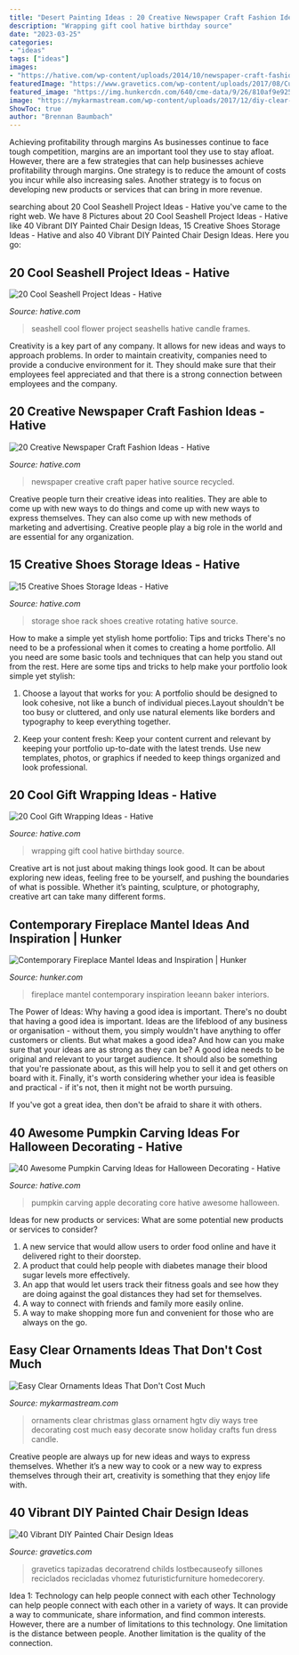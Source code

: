 ```yaml
---
title: "Desert Painting Ideas : 20 Creative Newspaper Craft Fashion Ideas"
description: "Wrapping gift cool hative birthday source"
date: "2023-03-25"
categories:
- "ideas"
tags: ["ideas"]
images:
- "https://hative.com/wp-content/uploads/2014/10/newspaper-craft-fashion-ideas/14-creative-newspaper-craft-fashion-ideas.jpg"
featuredImage: "https://www.gravetics.com/wp-content/uploads/2017/08/Custom-painted-circus-themed-chair.jpg"
featured_image: "https://img.hunkercdn.com/640/cme-data/9/26/810af9e9251c4d5ca60a7a598a60f794.jpg"
image: "https://mykarmastream.com/wp-content/uploads/2017/12/diy-clear-ornament-10-.jpg"
ShowToc: true
author: "Brennan Baumbach"
---
```



Achieving profitability through margins
As businesses continue to face tough competition, margins are an important tool they use to stay afloat. However, there are a few strategies that can help businesses achieve profitability through margins. One strategy is to reduce the amount of costs you incur while also increasing sales. Another strategy is to focus on developing new products or services that can bring in more revenue.

	

		
searching about 20 Cool Seashell Project Ideas - Hative you've came to the right web. We have 8 Pictures about 20 Cool Seashell Project Ideas - Hative like 40 Vibrant DIY Painted Chair Design Ideas, 15 Creative Shoes Storage Ideas - Hative and also 40 Vibrant DIY Painted Chair Design Ideas. Here you go:
		
    
## 20 Cool Seashell Project Ideas - Hative

<img loading=lazy src="https://hative.com/wp-content/uploads/2014/12/seashell-project-ideas/8-seashell-flower.jpg" onerror="this.onerror=null;this.src='https://tse1.mm.bing.net/th?id=OIP.DhHBkS07_Q0sr5Fnyjy0_QHaJ6&amp;pid=15.1';" alt="20 Cool Seashell Project Ideas - Hative">

_Source: hative.com_

>seashell cool flower project seashells hative candle frames. 

	

Creativity is a key part of any company. It allows for new ideas and ways to approach problems. In order to maintain creativity, companies need to provide a conducive environment for it. They should make sure that their employees feel appreciated and that there is a strong connection between employees and the company.

    
## 20 Creative Newspaper Craft Fashion Ideas - Hative

<img loading=lazy src="https://hative.com/wp-content/uploads/2014/10/newspaper-craft-fashion-ideas/14-creative-newspaper-craft-fashion-ideas.jpg" onerror="this.onerror=null;this.src='https://tse4.mm.bing.net/th?id=OIP.LGUML7UIRXT0iilHjTsgxQHaLH&amp;pid=15.1';" alt="20 Creative Newspaper Craft Fashion Ideas - Hative">

_Source: hative.com_

>newspaper creative craft paper hative source recycled. 

	

Creative people turn their creative ideas into realities. They are able to come up with new ways to do things and come up with new ways to express themselves. They can also come up with new methods of marketing and advertising. Creative people play a big role in the world and are essential for any organization.

    
## 15 Creative Shoes Storage Ideas - Hative

<img loading=lazy src="https://hative.com/wp-content/uploads/2014/11/shoes-storage-ideas/11-rotating-shoe-rack.jpg" onerror="this.onerror=null;this.src='https://tse3.mm.bing.net/th?id=OIP.YkMkxUpJK5RKBZ2a3OEgBwHaMZ&amp;pid=15.1';" alt="15 Creative Shoes Storage Ideas - Hative">

_Source: hative.com_

>storage shoe rack shoes creative rotating hative source. 

	

How to make a simple yet stylish home portfolio: Tips and tricks
There's no need to be a professional when it comes to creating a home portfolio. All you need are some basic tools and techniques that can help you stand out from the rest. Here are some tips and tricks to help make your portfolio look simple yet stylish:
1. Choose a layout that works for you: A portfolio should be designed to look cohesive, not like a bunch of individual pieces.Layout shouldn't be too busy or cluttered, and only use natural elements like borders and typography to keep everything together.

2. Keep your content fresh: Keep your content current and relevant by keeping your portfolio up-to-date with the latest trends. Use new templates, photos, or graphics if needed to keep things organized and look professional.


    
## 20 Cool Gift Wrapping Ideas - Hative

<img loading=lazy src="https://hative.com/wp-content/uploads/2014/10/gift-wrapping-ideas/3-cool-gift-wrapping-ideas.jpg" onerror="this.onerror=null;this.src='https://tse2.mm.bing.net/th?id=OIP.IumchR58nq-vAcfGyDOSDAHaJ4&amp;pid=15.1';" alt="20 Cool Gift Wrapping Ideas - Hative">

_Source: hative.com_

>wrapping gift cool hative birthday source. 

	

Creative art is not just about making things look good. It can be about exploring new ideas, feeling free to be yourself, and pushing the boundaries of what is possible. Whether it’s painting, sculpture, or photography, creative art can take many different forms.

    
## Contemporary Fireplace Mantel Ideas And Inspiration | Hunker

<img loading=lazy src="https://img.hunkercdn.com/640/cme-data/9/26/810af9e9251c4d5ca60a7a598a60f794.jpg" onerror="this.onerror=null;this.src='https://tse1.mm.bing.net/th?id=OIP.EFQIicmjcWpfgh0R9FyvPgHaLF&amp;pid=15.1';" alt="Contemporary Fireplace Mantel Ideas and Inspiration | Hunker">

_Source: hunker.com_

>fireplace mantel contemporary inspiration leeann baker interiors. 

	

The Power of Ideas: Why having a good idea is important.
There's no doubt that having a good idea is important. Ideas are the lifeblood of any business or organisation - without them, you simply wouldn't have anything to offer customers or clients. But what makes a good idea? And how can you make sure that your ideas are as strong as they can be?
A good idea needs to be original and relevant to your target audience. It should also be something that you're passionate about, as this will help you to sell it and get others on board with it. Finally, it's worth considering whether your idea is feasible and practical - if it's not, then it might not be worth pursuing.

If you've got a great idea, then don't be afraid to share it with others.

    
## 40 Awesome Pumpkin Carving Ideas For Halloween Decorating - Hative

<img loading=lazy src="https://hative.com/wp-content/uploads/2014/10/pumpkin-carving-ideas/37-apple-core.jpg" onerror="this.onerror=null;this.src='https://tse2.mm.bing.net/th?id=OIP.xsi2bWOoFnhwn9wWYW99zwHaLL&amp;pid=15.1';" alt="40 Awesome Pumpkin Carving Ideas for Halloween Decorating - Hative">

_Source: hative.com_

>pumpkin carving apple decorating core hative awesome halloween. 

	

Ideas for new products or services: What are some potential new products or services to consider?
1. A new service that would allow users to order food online and have it delivered right to their doorstep.
2. A product that could help people with diabetes manage their blood sugar levels more effectively.
3. An app that would let users track their fitness goals and see how they are doing against the goal distances they had set for themselves.
4. A way to connect with friends and family more easily online.
5. A way to make shopping more fun and convenient for those who are always on the go.

    
## Easy Clear Ornaments Ideas That Don&#039;t Cost Much

<img loading=lazy src="https://mykarmastream.com/wp-content/uploads/2017/12/diy-clear-ornament-10-.jpg" onerror="this.onerror=null;this.src='https://tse3.mm.bing.net/th?id=OIP.YMDm3y-xchmAbAGhPtVUjQHaLH&amp;pid=15.1';" alt="Easy Clear Ornaments Ideas That Don&#039;t Cost Much">

_Source: mykarmastream.com_

>ornaments clear christmas glass ornament hgtv diy ways tree decorating cost much easy decorate snow holiday crafts fun dress candle. 

	

Creative people are always up for new ideas and ways to express themselves. Whether it’s a new way to cook or a new way to express themselves through their art, creativity is something that they enjoy life with.

    
## 40 Vibrant DIY Painted Chair Design Ideas

<img loading=lazy src="https://www.gravetics.com/wp-content/uploads/2017/08/Custom-painted-circus-themed-chair.jpg" onerror="this.onerror=null;this.src='https://tse1.mm.bing.net/th?id=OIP.JqYKhTtke4T0NhAiA3pSfwHaNO&amp;pid=15.1';" alt="40 Vibrant DIY Painted Chair Design Ideas">

_Source: gravetics.com_

>gravetics tapizadas decoratrend childs lostbecauseofy sillones reciclados recicladas vhomez futuristicfurniture homedecorery. 

	

Idea 1: Technology can help people connect with each other
Technology can help people connect with each other in a variety of ways. It can provide a way to communicate, share information, and find common interests. However, there are a number of limitations to this technology. One limitation is the distance between people. Another limitation is the quality of the connection.

